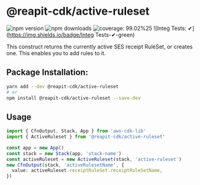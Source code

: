 # @reapit-cdk/active-ruleset


![npm version](https://img.shields.io/npm/v/@reapit-cdk/active-ruleset) ![npm downloads](https://img.shields.io/npm/dm/@reapit-cdk/active-ruleset) ![coverage: 99.02%25](https://img.shields.io/badge/coverage-99.02%25-green) ![Integ Tests: ✔](https://img.shields.io/badge/Integ Tests-✔-green)

This construct returns the currently active SES receipt RuleSet, or creates one. This enables you to add rules to it.

## Package Installation:

```sh
yarn add --dev @reapit-cdk/active-ruleset
# or
npm install @reapit-cdk/active-ruleset --save-dev
```

## Usage
```ts
import { CfnOutput, Stack, App } from 'aws-cdk-lib'
import { ActiveRuleset } from '@reapit-cdk/active-ruleset'

const app = new App()
const stack = new Stack(app, 'stack-name')
const activeRuleset = new ActiveRuleset(stack, 'active-ruleset')
new CfnOutput(stack, 'activeRulesetName', {
  value: activeRuleset.receiptRuleSet.receiptRuleSetName,
})

```